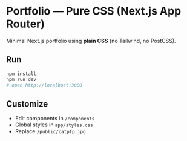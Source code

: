 # Portfolio — Pure CSS (Next.js App Router)

Minimal Next.js portfolio using **plain CSS** (no Tailwind, no PostCSS).

## Run
```bash
npm install
npm run dev
# open http://localhost:3000
```

## Customize
- Edit components in `/components`
- Global styles in `app/styles.css`
- Replace `/public/catpfp.jpg`
